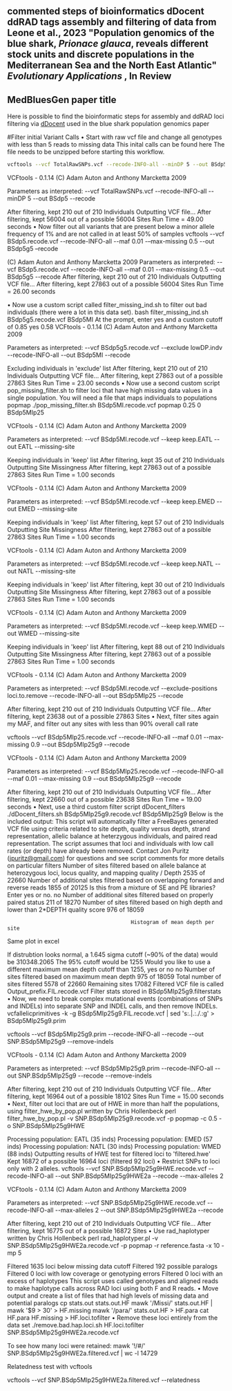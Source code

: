 
## commented steps of bioinformatics dDocent ddRAD tags assembly and filtering of data from Leone et al., 2023 "Population genomics of the blue shark, *Prionace glauca*, reveals different stock units and discrete populations in the Mediterranean Sea and the North East Atlantic" *Evolutionary Applications* , In Review 

## MedBluesGen paper title

Here is possible to find the bioinformatic steps for assembly and ddRAD loci filtering via [dDocent](http://www.ddocent.com/) used in the blue shark population genomics paper

#Filter initial Variant Calls
•	Start with raw vcf file and change all genotypes with less than 5 reads to missing data
This inital calls can be found here
The file needs to be unzipped before starting this workflow.
```sh
vcftools --vcf TotalRawSNPs.vcf --recode-INFO-all --minDP 5 --out BSdp5 --recode
```
VCFtools - 0.1.14
(C) Adam Auton and Anthony Marcketta 2009

Parameters as interpreted:
        --vcf TotalRawSNPs.vcf
        --recode-INFO-all
        --minDP 5
        --out BSdp5
        --recode

After filtering, kept 210 out of 210 Individuals
Outputting VCF file...
After filtering, kept 56004 out of a possible 56004 Sites
Run Time = 49.00 seconds
•	Now filter out all variants that are present below a minor allele frequency of 1% and are not called in at least 50% of samples
vcftools --vcf BSdp5.recode.vcf --recode-INFO-all --maf 0.01 -–max-missing 0.5 --out BSdp5g5 –recode

(C) Adam Auton and Anthony Marcketta 2009
Parameters as interpreted:
        --vcf BSdp5.recode.vcf
        --recode-INFO-all
        --maf 0.01
        --max-missing 0.5
        --out BSdp5g5
        --recode
After filtering, kept 210 out of 210 Individuals
Outputting VCF file...
After filtering, kept 27863 out of a possible 56004 Sites
Run Time = 26.00 seconds

•	Now use a custom script called filter_missing_ind.sh to filter out bad individuals (there were a lot in this data set).
bash filter_missing_ind.sh BSdp5g5.recode.vcf BSdp5MI
At the prompt, enter yes and a custom cutoff of 0.85
yes
0.58
VCFtools - 0.1.14
(C) Adam Auton and Anthony Marcketta 2009

Parameters as interpreted:
        --vcf BSdp5g5.recode.vcf
        --exclude lowDP.indv
        --recode-INFO-all
        --out BSdp5MI
        --recode

Excluding individuals in 'exclude' list
After filtering, kept 210 out of 210 Individuals
Outputting VCF file...
After filtering, kept 27863 out of a possible 27863 Sites
Run Time = 23.00 seconds
•	Now use a second custom script pop_missing_filter.sh to filter loci that have high missing data values in a single population. You will need a file that maps individuals to populations popmap
./pop_missing_filter.sh BSdp5MI.recode.vcf popmap 0.25 0 BSdp5MIp25

VCFtools - 0.1.14
(C) Adam Auton and Anthony Marcketta 2009

Parameters as interpreted:
        --vcf BSdp5MI.recode.vcf
        --keep keep.EATL
        --out EATL
        --missing-site

Keeping individuals in 'keep' list
After filtering, kept 35 out of 210 Individuals
Outputting Site Missingness
After filtering, kept 27863 out of a possible 27863 Sites
Run Time = 1.00 seconds

VCFtools - 0.1.14
(C) Adam Auton and Anthony Marcketta 2009

Parameters as interpreted:
        --vcf BSdp5MI.recode.vcf
        --keep keep.EMED
        --out EMED
        --missing-site

Keeping individuals in 'keep' list
After filtering, kept 57 out of 210 Individuals
Outputting Site Missingness
After filtering, kept 27863 out of a possible 27863 Sites
Run Time = 1.00 seconds

VCFtools - 0.1.14
(C) Adam Auton and Anthony Marcketta 2009

Parameters as interpreted:
        --vcf BSdp5MI.recode.vcf
        --keep keep.NATL
        --out NATL
        --missing-site

Keeping individuals in 'keep' list
After filtering, kept 30 out of 210 Individuals
Outputting Site Missingness
After filtering, kept 27863 out of a possible 27863 Sites
Run Time = 1.00 seconds

VCFtools - 0.1.14
(C) Adam Auton and Anthony Marcketta 2009

Parameters as interpreted:
        --vcf BSdp5MI.recode.vcf
        --keep keep.WMED
        --out WMED
        --missing-site

Keeping individuals in 'keep' list
After filtering, kept 88 out of 210 Individuals
Outputting Site Missingness
After filtering, kept 27863 out of a possible 27863 Sites
Run Time = 1.00 seconds

VCFtools - 0.1.14
(C) Adam Auton and Anthony Marcketta 2009

Parameters as interpreted:
        --vcf BSdp5MI.recode.vcf
        --exclude-positions loci.to.remove
        --recode-INFO-all
        --out BSdp5MIp25
        --recode

After filtering, kept 210 out of 210 Individuals
Outputting VCF file...
After filtering, kept 23638 out of a possible 27863 Sites
•	Next, filter sites again my MAF, and filter out any sites with less than 90% overall call rate

vcftools --vcf BSdp5MIp25.recode.vcf --recode-INFO-all --maf 0.01 --max-missing 0.9 --out BSdp5MIp25g9 --recode

VCFtools - 0.1.14
(C) Adam Auton and Anthony Marcketta 2009

Parameters as interpreted:
        --vcf BSdp5MIp25.recode.vcf
        --recode-INFO-all
        --maf 0.01
        --max-missing 0.9
        --out BSdp5MIp25g9
        --recode

After filtering, kept 210 out of 210 Individuals
Outputting VCF file...
After filtering, kept 22660 out of a possible 23638 Sites
Run Time = 19.00 seconds
•	Next, use a third custom filter script dDocent_filters
./dDocent_filters.sh BSdp5MIp25g9.recode.vcf BSdp5MIp25g9
Below is the included output:
This script will automatically filter a FreeBayes generated VCF file using criteria related to site depth, quality versus depth, strand representation, allelic balance at heterzygous individuals, and paired read representation.
The script assumes that loci and individuals with low call rates (or depth) have already been removed.
Contact Jon Puritz (jpuritz@gmail.com) for questions and see script comments for more details on particular filters
Number of sites filtered based on allele balance at heterozygous loci, locus quality, and mapping quality / Depth
 2535 of 22660
Number of additional sites filtered based on overlapping forward and reverse reads
 1855 of 20125
Is this from a mixture of SE and PE libraries? Enter yes or no.
no
Number of additional sites filtered based on properly paired status
 211 of 18270
Number of sites filtered based on high depth and lower than 2*DEPTH quality score
 976 of 18059

                                            Histogram of mean depth per site
  
Same plot in excel
 

If distrubtion looks normal, a 1.645 sigma cutoff (~90% of the data) would be 310348.2065
The 95% cutoff would be 1255
Would you like to use a different maximum mean depth cutoff than 1255, yes or no
no
Number of sites filtered based on maximum mean depth
 975 of 18059
Total number of sites filtered
 5578 of 22660
Remaining sites
 17082
Filtered VCF file is called Output_prefix.FIL.recode.vcf
Filter stats stored in BSdp5MIp25g9.filterstats
•	Now, we need to break complex mutational events (combinations of SNPs and INDELs) into separate SNP and INDEL calls, and then remove INDELs.
vcfallelicprimitives -k -g BSdp5MIp25g9.FIL.recode.vcf | sed 's:\.|\.:\.\/\.:g' > BSdp5MIp25g9.prim

vcftools --vcf BSdp5MIp25g9.prim --recode-INFO-all --recode --out SNP.BSdp5MIp25g9 --remove-indels

VCFtools - 0.1.14
(C) Adam Auton and Anthony Marcketta 2009

Parameters as interpreted:
        --vcf BSdp5MIp25g9.prim
        --recode-INFO-all
        --out SNP.BSdp5MIp25g9
        --recode
        --remove-indels

After filtering, kept 210 out of 210 Individuals
Outputting VCF file...
After filtering, kept 16964 out of a possible 18102 Sites
Run Time = 15.00 seconds
•	Next, filter out loci that are out of HWE in more than half the populations, using filter_hwe_by_pop.pl written by Chris Hollenbeck
perl filter_hwe_by_pop.pl -v SNP.BSdp5MIp25g9.recode.vcf -p popmap -c 0.5 -o SNP.BSdp5MIp25g9HWE

Processing population: EATL (35 inds)
Processing population: EMED (57 inds)
Processing population: NATL (30 inds)
Processing population: WMED (88 inds)
Outputting results of HWE test for filtered loci to 'filtered.hwe'
Kept 16872 of a possible 16964 loci (filtered 92 loci)
•	Restrict SNPs to loci only with 2 alleles.
vcftools --vcf SNP.BSdp5MIp25g9HWE.recode.vcf --recode-INFO-all --out SNP.BSdp5MIp25g9HWE2a --recode --max-alleles 2

VCFtools - 0.1.14
(C) Adam Auton and Anthony Marcketta 2009

Parameters as interpreted:
        --vcf SNP.BSdp5MIp25g9HWE.recode.vcf
        --recode-INFO-all
        --max-alleles 2
        --out SNP.BSdp5MIp25g9HWE2a
        --recode

After filtering, kept 210 out of 210 Individuals
Outputting VCF file...
After filtering, kept 16775 out of a possible 16872 Sites
•	Use rad_haplotyper written by Chris Hollenbeck
perl rad_haplotyper.pl -v SNP.BSdp5MIp25g9HWE2a.recode.vcf -p popmap -r reference.fasta -x 10 -mp 5

Filtered 1635 loci below missing data cutoff
Filtered 192 possible paralogs
Filtered 0 loci with low coverage or genotyping errors
Filtered 0 loci with an excess of haplotypes
This script uses called genotypes and aligned reads to make haplotype calls across RAD loci using both F and R reads.
•	Move output and create a list of files that had high levels of missing data and potential paralogs
cp stats.out stats.out.HF
mawk '/Missi/' stats.out.HF | mawk '$9 > 30' > HF.missing
mawk '/para/' stats.out.HF > HF.para
cat HF.para HF.missing > HF.loci.tofilter
•	Remove these loci entirely from the data set
./remove.bad.hap.loci.sh HF.loci.tofilter SNP.BSdp5MIp25g9HWE2a.recode.vcf

To see how many loci were retained:
mawk '!/#/' SNP.BSdp5MIp25g9HWE2a.filtered.vcf | wc -l
14729

Relatedness test with vcftools

vcftools --vcf SNP.BSdp5MIp25g9HWE2a.filtered.vcf --relatedness

